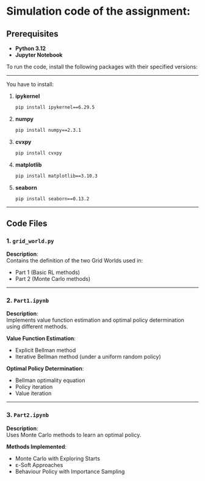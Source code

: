 # Simulation code of the assignment:

## Prerequisites <a name="prerequisites"></a>
- **Python 3.12**
- **Jupyter Notebook**

To run the code, install the following packages with their specified versions:
***
You have to install: 
1. **ipykernel**  
   ```bash
   pip install ipykernel==6.29.5
   ```
2. **numpy**  
   ```bash
   pip install numpy==2.3.1
   ```
3. **cvxpy**  
   ```bash
   pip install cvxpy
   ```
4. **matplotlib**  
   ```bash
   pip install matplotlib==3.10.3
   ```
4. **seaborn**  
   ```bash
   pip install seaborn==0.13.2
   ```

***
## Code Files

### 1. `grid_world.py`
**Description**:  
Contains the definition of the two Grid Worlds used in:
- Part 1 (Basic RL methods)
- Part 2 (Monte Carlo methods)

---

### 2. `Part1.ipynb`
**Description**:  
Implements value function estimation and optimal policy determination using different methods.

**Value Function Estimation**:
- Explicit Bellman method
- Iterative Bellman method (under a uniform random policy)

**Optimal Policy Determination**:
- Bellman optimality equation
- Policy iteration  
- Value iteration

---

### 3. `Part2.ipynb`  
**Description**:  
Uses Monte Carlo methods to learn an optimal policy.

**Methods Implemented**:
- Monte Carlo with Exploring Starts
- ε-Soft Approaches
- Behaviour Policy with Importance Sampling